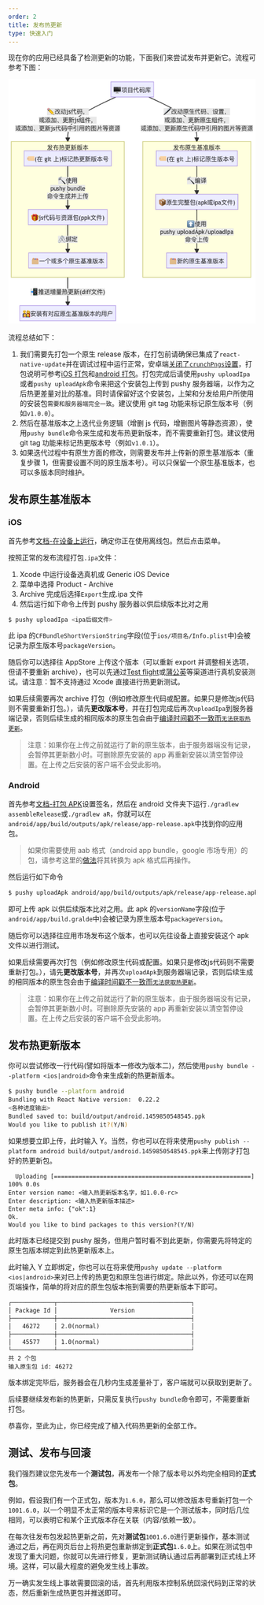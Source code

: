 ```yaml
---
order: 2
title: 发布热更新
type: 快速入门
---
```


现在你的应用已经具备了检测更新的功能，下面我们来尝试发布并更新它。流程可参考下图：

![publishflow](./assets/publishflow.png)

流程总结如下：

1.  我们需要先打包一个原生 release 版本，在打包前请确保已集成了`react-native-update`并在调试过程中运行正常，安卓端[关闭了`crunchPngs`设置](/docs/getting-started.html#%E7%A6%81%E7%94%A8-android-%E7%9A%84-crunch-%E4%BC%98%E5%8C%96)，打包说明可参考[iOS 打包](https://reactnative.cn/docs/publishing-to-app-store)和[android 打包](https://reactnative.cn/docs/signed-apk-android)。打包完成后请使用`pushy uploadIpa`或者`pushy uploadApk`命令来把这个安装包上传到 pushy 服务器端，以作为之后热更差量对比的基准。同时请保留好这个安装包，上架和分发给用户所使用的安装包`需要和服务器端完全一致`。建议使用 git tag 功能来标记原生版本号（例如`v1.0.0`）。
2.  然后在基准版本之上迭代业务逻辑（增删 js 代码，增删图片等静态资源），使用`pushy bundle`命令来生成和发布热更新版本，而不需要重新打包。建议使用 git tag 功能来标记热更版本号（例如`v1.0.1`）。
3.  如果迭代过程中有原生方面的修改，则需要发布并上传新的原生基准版本（重复步骤 1，但需要设置不同的原生版本号）。可以只保留一个原生基准版本，也可以多版本同时维护。

## 发布原生基准版本

### iOS

首先参考[文档-在设备上运行](https://reactnative.cn/docs/running-on-device)，确定你正在使用离线包。然后点击菜单。

按照正常的发布流程打包`.ipa`文件：

1. Xcode 中运行设备选真机或 Generic iOS Device
2. 菜单中选择 Product - Archive
3. Archive 完成后选择`Export`生成.ipa 文件
4. 然后运行如下命令上传到 pushy 服务器以供后续版本比对之用

```bash
$ pushy uploadIpa <ipa后缀文件>
```

此 ipa 的`CFBundleShortVersionString`字段(位于`ios/项目名/Info.plist`中)会被记录为原生版本号`packageVersion`。

随后你可以选择往 AppStore 上传这个版本（可以重新 export 并调整相关选项，但请不要重新 archive），也可以先通过[Test flight](https://developer.apple.com/cn/testflight/)或[蒲公英](https://www.pgyer.com/doc/view/build_ipa)等渠道进行真机安装测试。请注意：暂不支持通过 Xcode 直接进行热更新测试。

如果后续需要再次 archive 打包（例如修改原生代码或配置。如果只是修改js代码则不需要重新打包。），请先**更改版本号**，并在打包完成后再次`uploadIpa`到服务器端记录，否则后续生成的相同版本的原生包会由于[编译时间戳不一致而`无法获取热更新`](faq.html#热更新报错：热更新已暂停，原因：buildtime-mismatch。)。

> 注意：如果你在上传之前就运行了新的原生版本，由于服务器端没有记录，会暂停其更新数小时。可删除原先安装的 app 再重新安装以清空暂停设置。在上传之后安装的客户端不会受此影响。

### Android

首先参考[文档-打包 APK](https://reactnative.cn/docs/signed-apk-android)设置签名，然后在 android 文件夹下运行`./gradlew assembleRelease`或`./gradlew aR`，你就可以在`android/app/build/outputs/apk/release/app-release.apk`中找到你的应用包。

> 如果你需要使用 aab 格式（android app bundle，google 市场专用）的包，请参考这里的[做法](bestpractice.html#如何支持-aab-格式的原生包？)将其转换为 apk 格式后再操作。

然后运行如下命令

```bash
$ pushy uploadApk android/app/build/outputs/apk/release/app-release.apk
```

即可上传 apk 以供后续版本比对之用。此 apk 的`versionName`字段(位于`android/app/build.gralde`中)会被记录为原生版本号`packageVersion`。

随后你可以选择往应用市场发布这个版本，也可以先往设备上直接安装这个 apk 文件以进行测试。

如果后续需要再次打包（例如修改原生代码或配置。如果只是修改js代码则不需要重新打包。），请先**更改版本号**，并再次`uploadApk`到服务器端记录，否则后续生成的相同版本的原生包会由于[编译时间戳不一致而`无法获取热更新`](faq.html#热更新报错：热更新已暂停，原因：buildtime-mismatch。)。

> 注意：如果你在上传之前就运行了新的原生版本，由于服务器端没有记录，会暂停其更新数小时。可删除原先安装的 app 再重新安装以清空暂停设置。在上传之后安装的客户端不会受此影响。

## 发布热更新版本

你可以尝试修改一行代码(譬如将版本一修改为版本二)，然后使用`pushy bundle --platform <ios|android>`命令来生成新的热更新版本。

```bash
$ pushy bundle --platform android
Bundling with React Native version:  0.22.2
<各种进度输出>
Bundled saved to: build/output/android.1459850548545.ppk
Would you like to publish it?(Y/N)
```

如果想要立即上传，此时输入 Y。当然，你也可以在将来使用`pushy publish --platform android build/output/android.1459850548545.ppk`来上传刚才打包好的热更新包。

```
  Uploading [========================================================] 100% 0.0s
Enter version name: <输入热更新版本名字，如1.0.0-rc>
Enter description: <输入热更新版本描述>
Enter meta info: {"ok":1}
Ok.
Would you like to bind packages to this version?(Y/N)
```

此时版本已经提交到 pushy 服务，但用户暂时看不到此更新，你需要先将特定的原生包版本绑定到此热更新版本上。

此时输入 Y 立即绑定，你也可以在将来使用`pushy update --platform <ios|android>`来对已上传的热更包和原生包进行绑定。除此以外，你还可以在网页端操作，简单的将对应的原生包版本拖到需要的热更新版本下即可。

```
┌────────────┬──────────────────────────────────────┐
│ Package Id │               Version                │
├────────────┼──────────────────────────────────────┤
│   46272    │ 2.0(normal)                          │
├────────────┼──────────────────────────────────────┤
│   45577    │ 1.0(normal)                          │
└────────────┴──────────────────────────────────────┘
共 2 个包
输入原生包 id: 46272
```

版本绑定完毕后，服务器会在几秒内生成差量补丁，客户端就可以获取到更新了。

后续要继续发布新的热更新，只需反复执行`pushy bundle`命令即可，不需要重新打包。

恭喜你，至此为止，你已经完成了植入代码热更新的全部工作。

## 测试、发布与回滚

我们强烈建议您先发布一个**测试包**，再发布一个除了版本号以外均完全相同的**正式包**。

例如，假设我们有一个正式包，版本为`1.6.0`，那么可以修改版本号重新打包一个`1001.6.0`，以一个明显不太正常的版本号来标识它是一个测试版本，同时后几位相同，可以表明它和某个正式版本存在关联（内容/依赖一致）。

在每次往发布包发起热更新之前，先对**测试包**`1001.6.0`进行更新操作，基本测试通过之后，再在网页后台上将热更包重新绑定到**正式包**`1.6.0`上。如果在测试包中发现了重大问题，你就可以先进行修复，更新测试确认通过后再部署到正式线上环境。这样，可以最大程度的避免发生线上事故。

万一确实发生线上事故需要回滚的话，首先利用版本控制系统回滚代码到正常的状态，然后重新生成热更包并推送即可。
